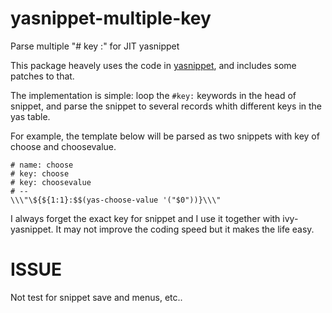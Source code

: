 # yasnippet-multiple-key

Parse multiple "# key :" for JIT yasnippet

This package heavely uses the code in [yasnippet](https://github.com/joaotavora/yasnippet), and includes some patches to that.

The implementation is simple: loop the `#key:` keywords in the head of snippet, and parse the snippet to several records whith different keys in the yas table.

For example, the template below will be parsed as two snippets with key of choose and choosevalue.

```
# name: choose
# key: choose
# key: choosevalue
# --
\\\"\${${1:1}:$$(yas-choose-value '("$0"))}\\\"
```

I always forget the exact key for snippet and I use it together with ivy-yasnippet. It may not improve the coding speed but it makes the life easy.

# ISSUE

Not test for snippet save and menus, etc..
